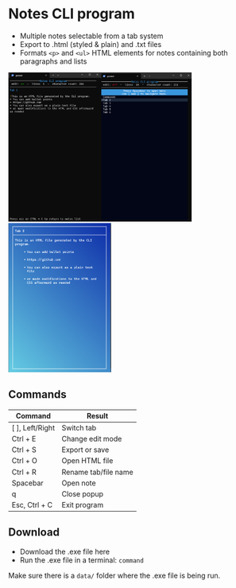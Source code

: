 # Notes CLI program

- Multiple notes selectable from a tab system
- Export to .html (styled & plain) and .txt files
- Formats `<p>` and `<ul>` HTML elements for notes containing both paragraphs and lists

<img src="assets/cli.png" alt="CLI program preview" style="height:300px;" /><img src="assets/tabs.png" alt="CLI program preview" style="height:300px;" /><img src="assets/html.png" alt="HTML result preview" style="height:300px;" />

## Commands

| Command         | Result               |
| --------------- | -------------------- |
| [ ], Left/Right | Switch tab           |
| Ctrl + E        | Change edit mode     |
| Ctrl + S        | Export or save       |
| Ctrl + O        | Open HTML file       |
| Ctrl + R        | Rename tab/file name |
| Spacebar        | Open note            |
| q               | Close popup          |
| Esc, Ctrl + C   | Exit program         |

## Download

- Download the .exe file here
- Run the .exe file in a terminal: `command`

Make sure there is a `data/` folder where the .exe file is being run.
